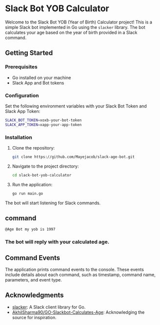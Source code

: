# Slack Bot YOB Calculator

Welcome to the Slack Bot YOB (Year of Birth) Calculator project! This is a simple Slack bot implemented in Go using the `slacker` library. The bot calculates your age based on the year of birth provided in a Slack command.

## Getting Started

### Prerequisites

- Go installed on your machine
- Slack App and Bot tokens

### Configuration

Set the following environment variables with your Slack Bot Token and Slack App Token:

```bash
SLACK_BOT_TOKEN=xoxb-your-bot-token
SLACK_APP_TOKEN=xapp-your-app-token
```
### Installation

1. Clone the repository:
    ```bash
    git clone https://github.com/Mayejacob/slack-age-bot.git
    ```
2. Navigate to the project directory:
    ```bash
    cd slack-bot-yob-calculator
    ```
3. Run the application:
    ```bash
    go run main.go
    ```
The bot will start listening for Slack commands.

## command 
```bash
@Age Bot my yob is 1997
```

### The bot will reply with your calculated age.

## Command Events

The application prints command events to the console. These events include details about each command, such as timestamp, command name, parameters, and event type.

## Acknowledgments

- [slacker](https://github.com/shomali11/slacker): A Slack client library for Go.
- [AkhilSharma90/GO-Slackbot-Calculates-Age](https://github.com/AkhilSharma90/GO-Slackbot-Calculates-Age): Acknowledging the source for inspiration.
